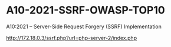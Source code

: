 # A10-2021-SSRF-OWASP-TOP10
A10:2021 – Server-Side Request Forgery (SSRF) Implementation


http://172.18.0.3/ssrf.php?url=php-server-2/index.php